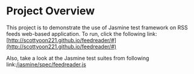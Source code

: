 # Project Overview
This project is to demonstrate the use of Jasmine test framework on RSS feeds web-based application. To run, click the following link: [http://scottyoon221.github.io/feedreader/#](http://scottyoon221.github.io/feedreader/#)

Also, take a look at the Jasmine test suites from following link:[/jasmine/spec/feedreader.js](https://github.com/scottyoon221/feedreader/blob/master/jasmine/spec/feedreader.js)

